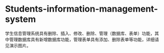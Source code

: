 # Students-information-management-system
学生信息管理系统具有删除、插入、修改、删除、管理（数据库、表单）功能，其中管理数据库具有新增数据库功能，管理表单具有添加、删除表单等功能，详细请见演示图片。
